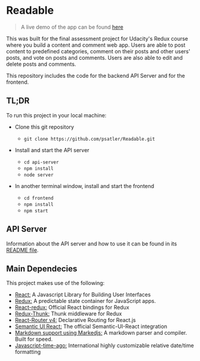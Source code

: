 # Readable 
>   A live demo of the app can be found [here](https://readable-vix.herokuapp.com/)

This was built for the final assessment project for Udacity's Redux course where you build a content and comment web app. Users are able to post content to predefined categories, comment on their posts and other users' posts, and vote on posts and comments. Users are also able to edit and delete posts and comments.

This repository includes the code for the backend API Server and for the frontend.

## TL;DR

To run this project in your local machine:
* Clone this git repository 
    - `git clone https://github.com/psatler/Readable.git`

* Install and start the API server
    - `cd api-server`
    - `npm install`
    - `node server`
* In another terminal window, install and start the frontend 
    - `cd frontend`
    - `npm install`
    - `npm start`

## API Server

Information about the API server and how to use it can be found in its [README file](api-server/README.md).

## Main Dependecies

This project makes use of the following:

* [React:](https://reactjs.org/) A Javascript Library for Building User Interfaces
* [Redux:](https://redux.js.org/) A predictable state container for JavaScript apps.
* [React-redux:](https://github.com/reduxjs/react-redux) Official React bindings for Redux
* [Redux-Thunk:](https://github.com/reduxjs/redux-thunk) Thunk middleware for Redux
* [React-Router v4:](https://reacttraining.com/react-router/web/guides/basic-components) Declarative Routing for React.js
* [Semantic UI React:](https://react.semantic-ui.com/introduction) The official Semantic-UI-React integration
* [Markdown support using Markedjs:](https://github.com/markedjs/marked) A markdown parser and compiler. Built for speed.
* [Javascript-time-ago:](https://github.com/catamphetamine/javascript-time-ago) International highly customizable relative date/time formatting
<!-- * Jest Unit Testing framework for ReactJs developed by Facebook
* Enzyme JS testing utility developed by Airbnb to make it easier to assert React Components. -->

